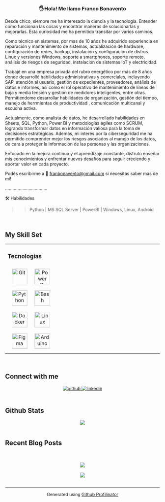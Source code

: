 ### <div align="center"> 🖐️Hola! Me llamo Franco Bonavento

Desde chico, siempre me ha interesado la ciencia y la tecnología. Entender cómo funcionan las cosas y encontrar maneras de solucionarlas y mejorarlas. Esta curiosidad me ha permitido transitar por varios caminos.

Como técnico en sistemas, por mas de 10 años he adquirido experiencia en reparación y mantenimiento de sistemas, actualización de hardware, configuración de redes, backup, instalación y configuración de distros Linux y versiones Windows, soporte a smartphones, soporte remoto, análisis de riesgos de seguridad, instalación de sistemas IoT y electricidad.

Trabajé en una empresa privada del rubro energético por más de 8 años donde desarrollé habilidades administrativas y comerciales, incluyendo SAP, atención al usuario, gestión de expedientes, proveedores, análisis de datos e informes, así como el rol operativo de mantenimiento de líneas de baja y media tensión y gestión de medidores inteligentes, entre otras. Permitiendome desarrollar habilidades de organización, gestión del tiempo, manejo de herrmientas de productividad , comunicación multicanal y escucha activa.

Actualmente, como analista de datos, he desarrollado habilidades en Sheets, SQL, Python, Power BI y metodologías ágiles como SCRUM, logrando transformar datos en información valiosa para la toma de decisiones estratégicas. Además, mi interés por la ciberseguridad me ha permitido comprender mejor los riesgos asociados al manejo de los datos, de cara a proteger la información de las personas y las organizaciones.

Enfocado en la mejora continua y el aprendizaje constante, disfruto enseñar mis conocimientos y enfrentar nuevos desafíos para seguir creciendo y aportar valor en cada proyecto.

Podés escribirme a 📧 franbonavento@gmail.com si necesitás saber mas de mi!


..................................  

🛠️ Habilidades

>> Python | MS SQL Server | PowerBI | Windows, Linux, Android



<br/>  


## My Skill Set  
<table><tr><td valign="top" width="33%">



### Tecnologías  
<div align="center">  
<a href="https://github.com/" target="_blank"><img style="margin: 10px" src="https://profilinator.rishav.dev/skills-assets/git-scm-icon.svg" alt="Git" height="50" /></a>  
<a href="https://powerbi.microsoft.com/en-us/" target="_blank"><img style="margin: 10px" src="https://profilinator.rishav.dev/skills-assets/powerbi.png" alt="Power Bi" height="50" /></a>  
<a href="https://www.python.org/" target="_blank"><img style="margin: 10px" src="https://profilinator.rishav.dev/skills-assets/python-original.svg" alt="Python" height="50" /></a>  
<a href="https://www.gnu.org/software/bash/" target="_blank"><img style="margin: 10px" src="https://profilinator.rishav.dev/skills-assets/gnu_bash-icon.svg" alt="Bash" height="50" /></a>  
<a href="https://www.docker.com/" target="_blank"><img style="margin: 10px" src="https://profilinator.rishav.dev/skills-assets/docker-original-wordmark.svg" alt="Docker" height="50" /></a>  
<a href="https://www.linux.org/" target="_blank"><img style="margin: 10px" src="https://profilinator.rishav.dev/skills-assets/linux-original.svg" alt="Linux" height="50" /></a>  
<a href="https://www.figma.com/" target="_blank"><img style="margin: 10px" src="https://profilinator.rishav.dev/skills-assets/figma-icon.svg" alt="Figma" height="50" /></a>  
<a href="https://www.arduino.cc/" target="_blank"><img style="margin: 10px" src="https://profilinator.rishav.dev/skills-assets/arduino.png" alt="Arduino" height="50" /></a>  
</div>

</td><td valign="top" width="33%">



</td><td valign="top" width="33%">



</td></tr></table>  

<br/>  


## Connect with me  
<div align="center">
<a href="https://github.com/https://github.com/franbonavento" target="_blank">
<img src=https://img.shields.io/badge/github-%2324292e.svg?&style=for-the-badge&logo=github&logoColor=white alt=github style="margin-bottom: 5px;" />
</a>
<a href="https://linkedin.com/in/fran-bonavento-/" target="_blank">
<img src=https://img.shields.io/badge/linkedin-%231E77B5.svg?&style=for-the-badge&logo=linkedin&logoColor=white alt=linkedin style="margin-bottom: 5px;" />
</a>  
</div>  
  

<br/>  


## Github Stats  
<div align="center"><img src="https://github-readme-stats.vercel.app/api?username=franbonavento&show_icons=true&count_private=true&hide_border=true" align="center" /></div>  

<br/>  


## Recent Blog Posts  
  

<br/>  

  

<br/>  

<div align="center">
<img src="https://komarev.com/ghpvc/?username=franbonavento&&style=flat-square" align="center" />
</div>  
  

<br/>  

<div align="center">
            <a href="https://www.buymeacoffee.com/franbonavento" target="_blank" style="display: inline-block;">
                <img
                    src="https://img.shields.io/badge/Donate-Buy%20Me%20A%20Coffee-orange.svg?style=flat-square&logo=buymeacoffee" 
                    align="center"
                />
            </a></div>
<br />

----
<div align="center">Generated using <a href="https://profilinator.rishav.dev/" target="_blank">Github Profilinator</a></div>

